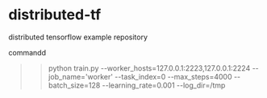 # distributed-tf
distributed tensorflow example repository

commandd
>> python train.py --worker_hosts=127.0.0.1:2223,127.0.0.1:2224 --job_name='worker' --task_index=0 --max_steps=4000 --batch_size=128 --learning_rate=0.001 --log_dir=/tmp
